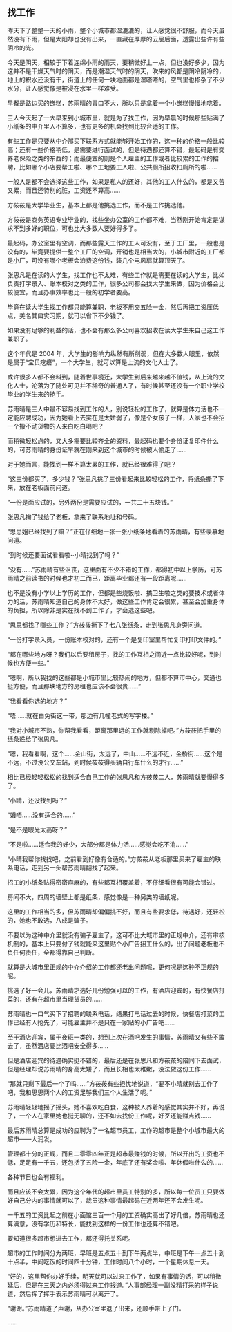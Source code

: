 ## 找工作

昨天下了整整一天的小雨，整个小城市都湿漉漉的，让人感觉很不舒服，而今天虽然没有下雨，但是太阳却也没有出来，一直藏在厚厚的云层后面，透露出些许有些阴冷的光。

今天是阴天，相较于下着连绵小雨的雨天，要稍微好上一点，但也没好多少，因为这并不是干燥天气时的阴天，而是潮湿天气时的阴天，吹来的风都是阴冷阴冷的，地上的积水还没有干，街道上的任何一块地面都是湿嗒嗒的，空气里也掺杂了不少水分，让人感觉像是被浸在水里一样难受。

早餐是路边买的嵌糕，苏雨晴的胃口不大，所以只是拿着一个小嵌糕慢慢地吃着。

三人今天起了一大早来到小城市里，就是为了找工作，因为早晨的时候那些贴满了小纸条的中介里人不算多，也有更多的机会找到比较合适的工作。

有些工作是只要从中介那买下联系方式就能够开始工作的，这一种的价格一般比较高；还有一些价格稍低，是需要进行面试的，但是待遇都还算不错，最起码是有交养老保险之类的东西的；而最便宜的则是个人雇主的工作或者比较累的工作的招聘，比如哪个小店要帮工啦、哪个工地要工人啦、公共厕所招收扫厕所的啦……

一般人是都不会选择这些工作，如果是私人的还好，其他的工人什么的，都是又苦又累，而且还特别的脏，工资还不算高……

方莜莜是大学毕业生，基本上都是他挑选工作，而不是工作挑选他。

方莜莜是商务英语专业毕业的，找些坐办公室的工作都不难，当然刚开始肯定是谋求不到多好的职位，可也比大多数人要好得多了。

最起码，办公室里有空调，而那些露天工作的工人可没有，至于工厂里，一般也是没有的，毕竟要提供一整个工厂的空调，开销也是相当大的，小城市附近的工厂都是小厂，可没有哪个老板会浪费这份钱，装几个电风扇就算顶天了。

张思凡是在读的大学生，找工作也不太难，有些工作就是需要在读的大学生，比如负责打字录入、账本校对之类的工作，很多公司都会找大学生来做，因为价格会比较便宜，而且办事效率也比一般的初学者要高。

毕竟在读大学生找工作都只能算兼职，老板不用交五险一金，然后再把工资压低点，美名其曰实习期，就可以省下不少钱了。

如果没有足够的利益的话，也不会有那么多公司喜欢招收在读大学生来自己这工作兼职了。

这个年代是 2004 年，大学生的影响力纵然有所削弱，但在大多数人眼里，依然是属于“宝贝疙瘩”，一个大学生，就可以算是上流的文化人士了。

或许很多人都不会料到，随着世事境迁，大学生到后来越来越不值钱，从上流的文化人士，沦落为了随处可见并不稀奇的普通人了，有时候甚至还没有一个职业学校毕业的学生来的抢手。

苏雨晴是三人中最不容易找到工作的人，别说轻松的工作了，就算是体力活也不一定能应聘成功，因为她看上去实在是太娇弱了，像是个女孩子一样，人家也不会招一个搬不动货物的人来白吃白喝吧？

而稍微轻松点的，又大多需要比较齐全的资料，最起码也要个身份证复印件什么的，可苏雨晴的身份证早就在刚来到这个城市的时候被人偷走了……

对于她而言，能找到一样不算太累的工作，就已经很难得了吧？

“这三份都买了，多少钱？”张思凡挑了三份看起来比较轻松的工作，将纸条撕了下来，放在老板面前问道。

“一份是面应试的，另外两份是需要应试的，一共二十五块钱。”

张思凡掏了钱给了老板，拿来了联系地址和号码。

“思思姐已经找到了嘛？”正在仔细地一张一张小纸条地看着的苏雨晴，有些羡慕地问道。

“到时候还要面试看看啦~小晴找到了吗？”

“没有……”苏雨晴有些沮丧，这里面有不少不错的工作，都得初中以上学历，可苏雨晴之前读书的时候也才初二而已，距离毕业都还有一段距离呢……

也不是没有小学以上学历的工作，但都是些烧饭啦、搞卫生啦之类的要技术或者体力的活，苏雨晴知道自己的身体不太好，做这些工作肯定会很累，甚至会加重身体的负担，所以除非是实在找不到工作了，才会选这些吧。

“思思都找了哪些工作？”方莜莜撕下了七八张纸条，走到张思凡身旁问道。

“一份打字录入员，一份账本校对的，还有一个是复印室里帮忙复印打印文件的。”

“都在哪些地方呀？我们以后要租房子，找的工作互相之间近一点比较好呢，到时候也方便一些。”

“嗯啊，所以我找的这些都是小城市里比较热闹的地方，但都不算市中心，交通也挺方便，而且那块地方的房租也应该不会很贵……”

“我看看你选的地方？”

“唔……就在白兔街这一带，那边有几幢老式的写字楼。”

“我对小城市不熟，你帮我看看，距离那里远的工作就剔除掉吧。”方莜莜把手里的纸条递给了张思凡。

“嗯，我看看啊，这个……金山街，太远了，中山……不远不近，金桥街……这个是不远，不过没公交车站，到时候莜莜得买辆自行车什么的才行……”

相比已经轻轻松松的找到适合自己工作的张思凡和方莜莜二人，苏雨晴就要慢得多了。

“小晴，还没找到吗？”

“姆唔……没有适合的……”

“是不是眼光太高呀？”

“不是啦……适合我的好少，大部分都是体力活……感觉会吃不消……”

“小晴我帮你找找吧，之前看到好像有合适的。”方莜莜从老板那里买来了雇主的联系电话，走到另一头帮苏雨晴翻找了起来。

招工的小纸条贴得密密麻麻的，有些都互相覆盖着，不仔细看很有可能会错过。

房间不大，四周的墙壁上都是纸条，感觉像是一种另类的墙纸呢。

这里的工作相当的多，但苏雨晴却偏偏挑不好，而且有些要求低，待遇好，还轻松的，她也不敢选，八成是骗子。

不要以为这种中介里就没有骗子雇主了，这可不比大城市里的正规中介，还有审核机制的，基本上只要付了钱就能来这里贴个小广告招工什么的，出了问题老板也不负任何责任，全都得靠自己判断。

就算是大城市里正规的中介介绍的工作都还老出问题呢，更何况是这种不正规的呢。

挑选了好一会儿，苏雨晴才选好几份勉强可以的工作，有酒店迎宾的，有快餐店打菜的，还有在超市里当理货员的……

苏雨晴也一口气买下了招聘的联系电话，结果打电话过去的时候，快餐店打菜的工作已经有人抢先了，可能雇主并不是只在一家贴的小广告吧……

至于酒店迎宾，属于夜班一类的，想到上次在酒吧发生的事情，苏雨晴又有些不敢去了，虽然酒店要比酒吧安全得多……

但是酒店迎宾的待遇确实挺不错的，最后还是在张思凡和方莜莜的陪同下去面试，但是经理却说苏雨晴的身高太矮了，而且长相也太稚嫩，没法做这份工作……

“那就只剩下最后一个了吗……”方莜莜有些担忧地说道，“要不小晴就别去工作了吧，我和思思两个人的工资足够我们三个人生活了呢。”

苏雨晴轻轻地摇了摇头，她不喜欢吃白食，这种被人养着的感觉其实并不好，再说了，一个人在家里她也挺无聊的，还不如去找份工作呢，好歹还能赚点钱……

最后苏雨晴总算是成功的应聘为了一名超市员工，工作的超市是整个小城市最大的超市——大润发。

管理都十分的正规，而且二零零四年正是超市最赚钱的时候，所以开出的工资也不低，足足有一千五，还包括了五险一金，年底了还有奖金啦、年休假啦什么的……

各种节日也会有福利。

而且应该不会太累，因为这个年代的超市里员工特别的多，所以每一位员工只要做好自己分内的事情就可以了，裁员这种事情最起码在近两年还不会发生呢。

一千五的工资比起之前在小面馆三百一个月的工资确实高出了好几倍，苏雨晴也还算满意，没有学历和特长，能找到这样的一份工作也还算不错吧。

要知道很多超市想进去工作，都还得托关系呢。

超市的工作时间分为两班，早班是五点五十到下午两点半，中班是下午一点五十到十点半，中间吃饭的时间四十分钟，工作时间八个小时，一个星期休息一天。

“好的，这里帮你办好手续，明天就可以过来工作了，如果有事情的话，可以稍微延后，但是在三天之内必须得过来工作报道。”人事部经理一副没精打采的样子说道，然后挥了挥手表示苏雨晴可以离开了。

“谢谢。”苏雨晴道了声谢，从办公室里退了出来，还顺手带上了门。

……
